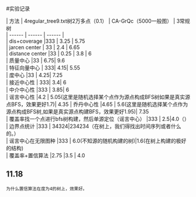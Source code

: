 #实验记录

| 方法 | 4regular_tree9.txt树2万多点（0.1） | CA-GrQc（5000一般图） | 3常规树   
| ------ | ------ | ------ |   
| dis+coverage |333  | 3.25 |  5.75  
| jarcen center | 33  | 2.4 |  6.65  
| distance center |33 | 0.25 | 3.8 |  6   
| 质量中心  |33  | 6.75| 9.6   
| 特征向量中心 | 333| 4.15| 5.55  
| 度中心  |33 | 4.25| 7.25  
| 接近中心性  | 333| 3.4| 6  
| 中介中心性  |333 | 3.85| 6  
| 谣言中心性  |4.2 | 5.05(这里是随机选择某个点作为源点构成BFS树如果是真实源点BFS，效果更好1.7)| 4.35
| 乔丹中心性  |4.65 | 5.6(这里是随机选择某个点作为源点构成BFS树,如果是真实源点构建BFS，效果更好1.95)| 7.35  
| 覆盖率找一个点进行bfs树构建，然后单源定位（谣言中心）  |333 | 2.5|4.0（）
| 边界点统计  |333 | 34324|234234（在树上，我们得找出时间序列或者什么的。）  
| 谣言中心在无限图种  |333 | 6.0(不知源的随机构建的树)|1.6(在树上构建的极好的结构)  
| 覆盖率+置信算法  |2.75 |3.5 | 4.0   




## 11.18
    为什么置信算法在度为4的树上，效果好。